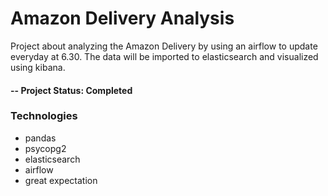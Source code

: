 # Amazon Delivery Analysis
Project about analyzing the Amazon Delivery by using an airflow to update everyday at 6.30. The data will be imported to elasticsearch and visualized using kibana.

#### -- Project Status: Completed

### Technologies
* pandas
* psycopg2
* elasticsearch
* airflow
* great expectation
